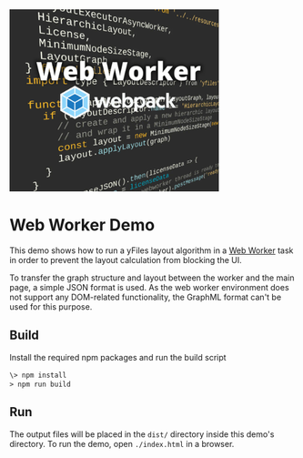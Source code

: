 <img src="../../resources/image/webworker.png" alt="demo-thumbnail" height="320"/>

# Web Worker Demo

This demo shows how to run a yFiles layout algorithm in a [Web Worker](https://html.spec.whatwg.org/multipage/workers.html) task in order to prevent the layout calculation from blocking the UI.

To transfer the graph structure and layout between the worker and the main page, a simple JSON format is used. As the web worker environment does not support any DOM-related functionality, the GraphML format can't be used for this purpose.

## Build

Install the required npm packages and run the build script

```
\> npm install
> npm run build

```

## Run

The output files will be placed in the `dist/` directory inside this demo's directory. To run the demo, open `./index.html` in a browser.
